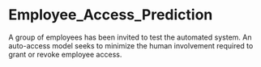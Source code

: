 # Employee_Access_Prediction
A group of employees has been invited to test the automated system. An auto-access model seeks to minimize the human involvement required to grant or revoke employee access.
